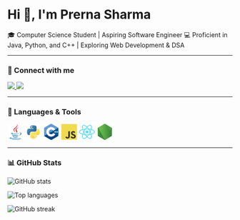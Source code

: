 # Hi 👋, I'm Prerna Sharma  

🎓 Computer Science Student | Aspiring Software Engineer
💻 Proficient in Java, Python, and C++ | Exploring Web Development & DSA

---

### 🔗 Connect with me  
<a href="https://www.linkedin.com/in/YOUR_LINKEDIN/">
  <img src="https://img.shields.io/badge/LinkedIn-0A66C2?logo=linkedin&logoColor=white"/>
</a>  
<a href="mailto:YOUR_EMAIL@example.com">
  <img src="https://img.shields.io/badge/Email-D14836?logo=gmail&logoColor=white"/>
</a>  

---

### 🧰 Languages & Tools  
<p>
  <img src="https://raw.githubusercontent.com/devicons/devicon/master/icons/java/java-original.svg" width="36" height="36" alt="Java"/>
  <img src="https://raw.githubusercontent.com/devicons/devicon/master/icons/python/python-original.svg" width="36" height="36" alt="Python"/>
  <img src="https://raw.githubusercontent.com/devicons/devicon/master/icons/cplusplus/cplusplus-original.svg" width="36" height="36" alt="C++"/>
  <img src="https://raw.githubusercontent.com/devicons/devicon/master/icons/javascript/javascript-original.svg" width="36" height="36" alt="JavaScript"/>
  <img src="https://raw.githubusercontent.com/devicons/devicon/master/icons/react/react-original.svg" width="36" height="36" alt="React"/>
  <img src="https://raw.githubusercontent.com/devicons/devicon/master/icons/nodejs/nodejs-original.svg" width="36" height="36" alt="Node.js"/>
</p>

---

### 📊 GitHub Stats  
<p>
  <img src="https://github-readme-stats.vercel.app/api?username=prernasharma&show_icons=true" alt="GitHub stats"/>
</p>
<p>
  <img src="https://github-readme-stats.vercel.app/api/top-langs/?username=prernasharma&layout=compact" alt="Top languages"/>
</p>
<p>
  <img src="https://streak-stats.demolab.com?user=prernasharma" alt="GitHub streak"/>
</p>

